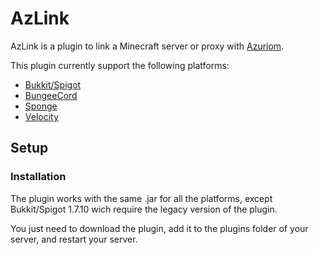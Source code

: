 # AzLink

AzLink is a plugin to link a Minecraft server or proxy with [Azuriom](https://azuriom.com).

This plugin currently support the following platforms:
* [Bukkit/Spigot](https://www.spigotmc.org/)
* [BungeeCord](https://github.com/SpigotMC/BungeeCord)
* [Sponge](https://www.spongepowered.org/)
* [Velocity](https://www.velocitypowered.com/)

## Setup

### Installation
The plugin works with the same .jar for all the platforms, except Bukkit/Spigot 1.7.10 wich require the legacy version of the plugin.

You just need to download the plugin, add it to the plugins folder of your server, and restart your server.
